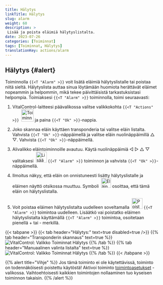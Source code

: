 ```yaml
---
title: Hälytys
linkTitle: Hälytys
slug: alarm
weight: 60
description: >
 Lisää ja poista eläimiä hälytyslistalta.
date: 2023-07-26
categories: [Toiminnat]
tags: [Toiminnat, Hälytys]
translationKey: actions/alarm
---
```


## Hälytys {#alert}

Toiminnolla `{{<T "Alarm" >}}` voit lisätä eläimiä hälytyslistalle tai poistaa niitä sieltä. Hälytyslista auttaa sinua löytämään huomiota herättävät eläimet nopeammin ja helpommin, mikä tekee päivittäisistä tarkastuksistasi helpompia. Toimiaksesi `{{<T "Alarm" >}}` toiminnolla, toimi seuraavasti:

1. VitalControl-laitteesi päävalikossa valitse valikkokohta `{{<T "Actions" >}}` &nbsp;<img src="/icons/actions.svg" width="40" align="bottom" alt="Toiminnat" /> ja paina `{{<T "Ok" >}}`-nappia.

2. Joko skannaa eläin käyttäen transponderia tai valitse eläin listalta. Vahvista `{{<T "Ok" >}}`-näppäimellä ja valitse eläin nuolinäppäimillä △ ▽. Vahvista `{{<T "Ok" >}}`-näppäimellä.

3. Alivalikko eläintoiminnoille avautuu. Käytä nuolinäppäimiä ◁ ▷ △ ▽ valitaksesi &nbsp;<img src="/icons/actions/alarm.svg" width="35" align="bottom" alt="Lisää hälytys" /> `{{<T "Alarm" >}}` toiminnon ja vahvista `{{<T "Ok" >}}`-näppäimellä.

4. Ilmoitus näkyy, että eläin on onnistuneesti lisätty hälytyslistalle ja eläimen näyttö otsikossa muuttuu. Symboli &nbsp;<img src="/icons/header/animal-in-alarm.svg" width="32" align="bottom" alt="Eläin hälytyksessä" /> osoittaa, että tämä eläin on hälytyslistalla.

5. Voit poistaa eläimen hälytyslistalta uudelleen soveltamalla &nbsp;<img src="/icons/actions/alarm-minus.svg" width="35" align="bottom" alt="Poista hälytys" /> `{{<T "Alarm" >}}` toimintoa uudelleen. Lisäätkö vai poistatko eläimen hälytyslistalta käyttämällä `{{<T "Alarm" >}}` toimintoa, osoitetaan pienellä + tai - merkillä.

{{< tabpane >}}
{{< tab header="Hälytys:" text=true disabled=true />}}
{{% tab header="Transponderin skannaus" text=true %}}
![VitalControl: Valikko Toiminnat Hälytys](../images/alarm-scan.png "Hälytys")
{{% /tab %}}
{{% tab header="Manuaalinen valinta listalta" text=true %}}
![VitalControl: Valikko Toiminnat Hälytys](../images/alarm.png "Hälytys")
{{% /tab %}}
{{< /tabpane >}}

{{% alert title="Vihje" %}}
Jos tämä toiminto ei ole käytettävissä, toiminto on todennäköisesti poistettu käytöstä! Aktivoi toiminto [toimintoasetukset](../setting/) -valikossa. Vaihtoehtoisesti kaikkien toimintojen nollaaminen tuo kyseisen toiminnon takaisin.
{{% /alert %}}
